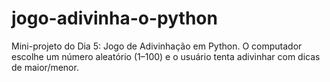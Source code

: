 # jogo-adivinha-o-python
Mini-projeto do Dia 5: Jogo de Adivinhação em Python. O computador escolhe um número aleatório (1–100) e o usuário tenta adivinhar com dicas de maior/menor.
